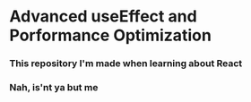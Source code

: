 # Advanced useEffect and Porformance Optimization

### This repository I'm made when learning about React

### Nah, is'nt ya but me
